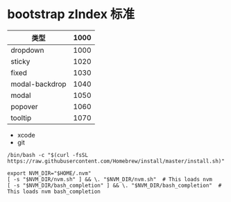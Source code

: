 # bootstrap zIndex 标准

| 类型           | 1000 |
| -------------- | ---- |
| dropdown       | 1000 |
| sticky         | 1020 |
| fixed          | 1030 |
| modal-backdrop | 1040 |
| modal          | 1050 |
| popover        | 1060 |
| tooltip        | 1070 |



- xcode
- git

```
/bin/bash -c "$(curl -fsSL https://raw.githubusercontent.com/Homebrew/install/master/install.sh)"
```





```
export NVM_DIR="$HOME/.nvm"
[ -s "$NVM_DIR/nvm.sh" ] && \. "$NVM_DIR/nvm.sh"  # This loads nvm
[ -s "$NVM_DIR/bash_completion" ] && \. "$NVM_DIR/bash_completion"  # This loads nvm bash_completion
```

